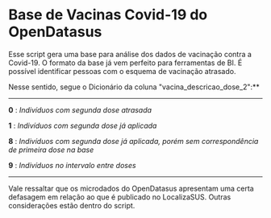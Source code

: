 # Base de Vacinas Covid-19 do OpenDatasus

Esse script gera uma base para análise dos dados de vacinação contra a Covid-19. O formato da base já vem perfeito para ferramentas de BI.
É possível identificar pessoas com o esquema de vacinação atrasado.

Nesse sentido, segue o Dicionário da coluna "vacina_descricao_dose_2":**

---
**0** : *Indivíduos com segunda dose atrasada*

**1** : *Indivíduos com segunda dose já aplicada*

**8** : *Indivíduos com segunda dose já aplicada, porém sem correspondência de primeira dose na base*

**9** : *Indivíduos no intervalo entre doses*

---


Vale ressaltar que os microdados do OpenDatasus apresentam uma certa defasagem em relação ao que é publicado no LocalizaSUS.
Outras considerações estão dentro do script.
